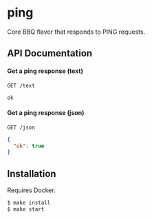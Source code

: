 # ping

Core BBQ flavor that responds to PING requests.

## API Documentation

#### Get a ping response (text)

```
GET /text
```

```
ok
```
#### Get a ping response (json)

```
GET /json
```

```json
{
  "ok": true
}
```

## Installation

Requires Docker.

```sh
$ make install
$ make start
```
